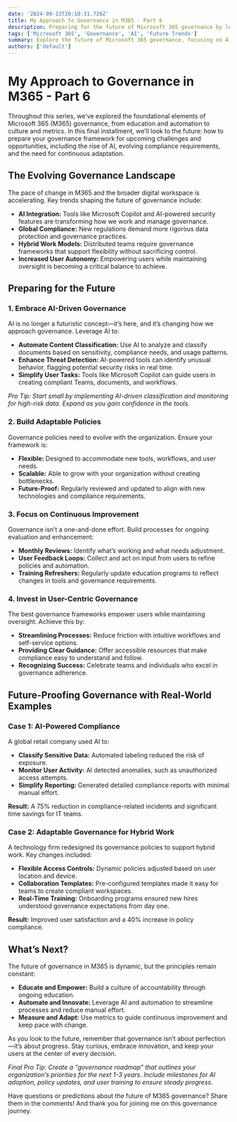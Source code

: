 ```yaml
---
date: '2024-09-13T20:10:31.726Z'
title: My Approach to Governance in M365 - Part 6
description: Preparing for the future of Microsoft 365 governance by leveraging AI, staying adaptable, and embracing innovation.
tags: ['Microsoft 365', 'Governance', 'AI', 'Future Trends']
summary: Explore the future of Microsoft 365 governance, focusing on AI, adaptability, and continuous innovation to maintain a secure and efficient workspace.
authors: ['default']
---
```


# My Approach to Governance in M365 - Part 6

Throughout this series, we’ve explored the foundational elements of Microsoft 365 (M365) governance, from education and automation to culture and metrics. In this final installment, we’ll look to the future: how to prepare your governance framework for upcoming challenges and opportunities, including the rise of AI, evolving compliance requirements, and the need for continuous adaptation.

## The Evolving Governance Landscape

The pace of change in M365 and the broader digital workspace is accelerating. Key trends shaping the future of governance include:

- **AI Integration:** Tools like Microsoft Copilot and AI-powered security features are transforming how we work and manage governance.
- **Global Compliance:** New regulations demand more rigorous data protection and governance practices.
- **Hybrid Work Models:** Distributed teams require governance frameworks that support flexibility without sacrificing control.
- **Increased User Autonomy:** Empowering users while maintaining oversight is becoming a critical balance to achieve.

## Preparing for the Future

### 1. Embrace AI-Driven Governance

AI is no longer a futuristic concept—it’s here, and it’s changing how we approach governance. Leverage AI to:

- **Automate Content Classification:** Use AI to analyze and classify documents based on sensitivity, compliance needs, and usage patterns.
- **Enhance Threat Detection:** AI-powered tools can identify unusual behavior, flagging potential security risks in real time.
- **Simplify User Tasks:** Tools like Microsoft Copilot can guide users in creating compliant Teams, documents, and workflows.

_Pro Tip: Start small by implementing AI-driven classification and monitoring for high-risk data. Expand as you gain confidence in the tools._

### 2. Build Adaptable Policies

Governance policies need to evolve with the organization. Ensure your framework is:

- **Flexible:** Designed to accommodate new tools, workflows, and user needs.
- **Scalable:** Able to grow with your organization without creating bottlenecks.
- **Future-Proof:** Regularly reviewed and updated to align with new technologies and compliance requirements.

### 3. Focus on Continuous Improvement

Governance isn’t a one-and-done effort. Build processes for ongoing evaluation and enhancement:

- **Monthly Reviews:** Identify what’s working and what needs adjustment.
- **User Feedback Loops:** Collect and act on input from users to refine policies and automation.
- **Training Refreshers:** Regularly update education programs to reflect changes in tools and governance requirements.

### 4. Invest in User-Centric Governance

The best governance frameworks empower users while maintaining oversight. Achieve this by:

- **Streamlining Processes:** Reduce friction with intuitive workflows and self-service options.
- **Providing Clear Guidance:** Offer accessible resources that make compliance easy to understand and follow.
- **Recognizing Success:** Celebrate teams and individuals who excel in governance adherence.

## Future-Proofing Governance with Real-World Examples

### Case 1: AI-Powered Compliance

A global retail company used AI to:

- **Classify Sensitive Data:** Automated labeling reduced the risk of exposure.
- **Monitor User Activity:** AI detected anomalies, such as unauthorized access attempts.
- **Simplify Reporting:** Generated detailed compliance reports with minimal manual effort.

**Result:** A 75% reduction in compliance-related incidents and significant time savings for IT teams.

### Case 2: Adaptable Governance for Hybrid Work

A technology firm redesigned its governance policies to support hybrid work. Key changes included:

- **Flexible Access Controls:** Dynamic policies adjusted based on user location and device.
- **Collaboration Templates:** Pre-configured templates made it easy for teams to create compliant workspaces.
- **Real-Time Training:** Onboarding programs ensured new hires understood governance expectations from day one.

**Result:** Improved user satisfaction and a 40% increase in policy compliance.

## What’s Next?

The future of governance in M365 is dynamic, but the principles remain constant:

- **Educate and Empower:** Build a culture of accountability through ongoing education.
- **Automate and Innovate:** Leverage AI and automation to streamline processes and reduce manual effort.
- **Measure and Adapt:** Use metrics to guide continuous improvement and keep pace with change.

As you look to the future, remember that governance isn’t about perfection—it’s about progress. Stay curious, embrace innovation, and keep your users at the center of every decision.

_Final Pro Tip: Create a "governance roadmap" that outlines your organization’s priorities for the next 1-3 years. Include milestones for AI adoption, policy updates, and user training to ensure steady progress._

Have questions or predictions about the future of M365 governance? Share them in the comments! And thank you for joining me on this governance journey.
